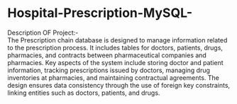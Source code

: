 # Hospital-Prescription-MySQL-
Description OF Project:-
<br>
The Prescription chain database is designed to manage information related to the prescription process. It includes tables for doctors, patients, drugs, pharmacies, and contracts between pharmaceutical companies and pharmacies. Key aspects of the system include storing doctor and patient information, tracking prescriptions issued by doctors, managing drug
inventories at pharmacies, and maintaining contractual agreements. The design ensures data consistency through the use of foreign key constraints, linking entities such as doctors, patients, and drugs.
